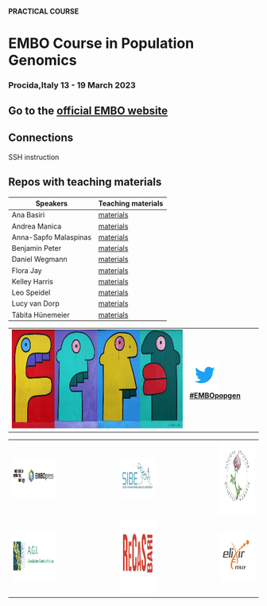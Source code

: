 #### PRACTICAL COURSE

# EMBO Course in Population Genomics
### Procida,Italy 13 - 19 March 2023

## Go to the [official EMBO website](https://meetings.embo.org/event/23-pop-genomics)

## Connections

SSH instruction

## Repos with teaching materials
| Speakers | Teaching materials | 
|--------------------|-----------------|
| Ana Basiri | [materials](Ana_Basiri) |
| Andrea Manica | [materials](Andrea_Manica) | 
| Anna-Sapfo Malaspinas | [materials](Anna-Sapfo_Malaspinas) |
| Benjamin Peter | [materials](Benjamin_Peter) |
| Daniel Wegmann | [materials](Daniel_Wegmann) |
| Flora Jay | [materials](Flora_Jay) |
| Kelley Harris | [materials](Kelley_Harris) |
| Leo Speidel | [materials](Leo_Speidel) | 
| Lucy van Dorp | [materials](Lucy_van_Dorp) |
| Tábita Hünemeier | [materials](Tábita_Hünemeier) |

<table style="width:100%">
   <tr>
     <td><img src="./img/popgenlogo.png" alt="yay" height="200" width="700"></td> <td><a href="https://twitter.com/hashtag/EMBOpopgen?src=hashtag_click"><img src="./img/tw.png" alt="yay" height="60" width="60"><b>#EMBOpopgen</b></td>    
     <tr/>
</table>


<table width="700">
   </tr>
   <td><img src="./img/embo_press.png" alt="yay" height="80" width="1000"></a></td>
   <td width="100"></td>
   <td><a href="https://www.sibe-iseb.it"><img src="./img/sibe.png" alt="yay" height="80" width="800"></a></td>
   <td width="100"></td>
   <td align="center"><a href="http://www.geneticagraria.it/"><img src="./img/SIGA.png" alt="cnr" height="150" width="800"></a></td>
      </tr>
      <tr>
      <td><a href="https://www.associazionegeneticaitaliana.it/"><img src="./img/AGI.png" height="100" width="500"></a></td>
      <td width="100"></td>
      <td align="right"><a href="https://www.recas-bari.it/index.php/en/"><img src="./img/RECAS.png" alt="yay" height="150" width="500"></a></td>
      <td width="100"></td>
      <td align="center"><a href="https://elixir-europe.org/about-us/who-we-are/nodes/italy"><img src="./img/ELIXIR.png" alt="yay" height="100" width="150"></a></td>
   </tr>
   <tr>
</table>